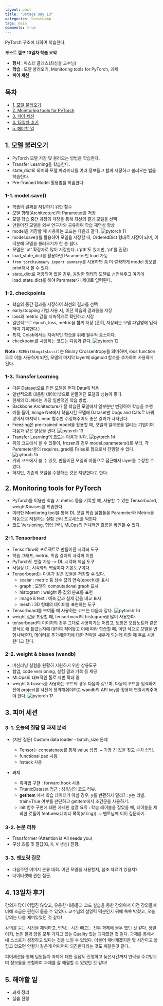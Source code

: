```yaml
---
layout: post
title: "Ustage Day 13"
categories: boostcamp
tags: main
comments: true
---
```

PyTorch 구조에 대하여 학습한다.

**부스트 캠프 13일차 학습 요약**
- **행사** : 마스터 클래스(최성철 교수님)
- **학습** : 모델 불러오기, Monitoring tools for PyTorch, 과제
- **피어 세션**

## 목차
- [1. 모델 불러오기](#1-모델-불러오기)
- [2. Monitoring tools for PyTorch](#2-monitoring-tools-for-pytorch)
- [3. 피어 세션](#3-피어-세션)
- [4. 13일차 후기](#4-13일차-후기)
- [5. 해야할 일](#5-해야할-일)

## 1. 모델 불러오기
- PyTorch 모델 저장 및 불러오는 방법을 학습한다.
- Transfer Learning을 학습한다.
- state_dict의 의미와 모델 파라미터를 여러 정보들고 함께 저장하고 불러오는 법을 학습한다.
- Pre-Trained Model 활용법을 학습한다.

### 1-1. model.save()
- 학습의 결과를 저장하기 위한 함수
- 모델 형태(Architecture)와 Parameter를 저장
- 모델 학습 중간 과정의 저장을 통해 최선의 결과 모델을 선택
- 만들어진 모델을 외부 연구자와 공유하여 학습 재연성 향상
- model을 저장할 때 사용하는 코드는 다음과 같다.
![pytorch 11](https://user-images.githubusercontent.com/53552847/130157278-c6e31079-4e51-4c31-966c-82b0c4aae989.PNG)
- model.save()를 활용하여 모델을 저장할 때, OrderedDict 형태로 저장이 되며, 이 덕분에 모델을 불러오기가 한 층 쉽다. 
- 모델은 'pt' 확장자로 많이 저장한다. ('pth'도 있지만, 'pt'를 권장)
- load_state_dict를 활용하면 Parameter만 load 가능
- `from torchsummary import summary`를 사용하면 좀 더 깔끔하게 model 정보를 print해서 볼 수 있다.
- state_dict로 저장되어 있을 경우, 동일한 형태의 모델로 선언해주고 여기에 load_state_dict를 해야 Parameter가 제대로 입력된다.

### 1-2. checkpoints
- 학습의 중간 결과를 저장하여 최선의 결과를 선택
- earlystopping 기법 사용 시, 이전 학습의 결과물을 저장
- loss와 metric 값을 지속적으로 확인하고 저장
- 일반적으로 epoch, loss, metric을 함께 저장 (흔히, 저장되는 모델 파일명에 입력하여 기록한다.)
- 특히, Colab에서는 지속적인 학습을 위해 필수적 요소이다.
- checkpoint를 사용하는 코드는 다음과 같다.
![pytorch 12](https://user-images.githubusercontent.com/53552847/130157281-b22a9972-3ca1-4382-809c-dd416b55f0f8.PNG)

**Note :** `BCEWithLogitsLoss()`는 Binary Crossentropy를 의미하며, loss function으로 이를 사용하게 되면, 모델의 마지막 layer에 sigmoid 함수를 추가하여 사용하게 된다.

### 1-3. Transfer Learning
- 다른 Dataset으로 만든 모델을 현재 Data에 적용
- 일반적으로 대용량 데이터셋으로 만들어진 모델의 성능이 좋다.
- 현재의 DL에서는 가장 일반적인 학습 방법.
- Backbone Architecture가 잘 학습된 모델에서 일부분만 변경하여 학습을 수행
- 예를 들어, Image Net에서 학습시킨 모델에 Dataset만 Dogs and Cats로 바꿔 넣어서 마지막 Linear 함수만 수정해주어도 좋은 결과가 나타난다.
- Freezing은 pre-trained model을 활용할 때, 모델의 일부분을 얼리는 기법이며 다음과 같은 양상을 띈다.
![pytorch 13](https://user-images.githubusercontent.com/53552847/130157283-1edbf0ad-c91f-495b-bc6b-425490258e0c.PNG)
- Transfer Learning의 코드는 다음과 같다.
![pytorch 14](https://user-images.githubusercontent.com/53552847/130157284-754b0d64-9a0f-4e0a-bf5e-9be04cac4d1d.PNG)
- 위의 코드에서 볼 수 있듯이, frozen의 경우 model.parameters()로 부터, 각 Parameter들의 requires_grad를 False로 함으로서 진행할 수 있다.
![pytorch 15](https://user-images.githubusercontent.com/53552847/130158313-4173a585-976e-44cc-b0d6-aab07f7a0dcf.PNG)
- 위의 코드에서 볼 수 있듯, 만들어진 모델의 이름으로 접근해서 layer를 수정할 수 있다.
- 하지만, 기존의 모델을 수정하는 것은 지양한다고 한다.

## 2. Monitoring tools for PyTorch
- PyTorch를 이용한 학습 시 metric 등을 기록할 때, 사용할 수 있는 Tensorboard, weight&biases를 학습한다.
- 이러한 Monitoring tool을 통해 DL 모델 학습 실험들을  Parameter와 Metric을 자동으로 저장하는 실험 관리 프로세스를 익힌다.
- 코드 Versioning, 협업 관리, MLOps의 전체적인 흐름을 확인할 수 있다.

### 2-1. Tensorboard
- Tensorflow의 프로젝트로 만들어진 시각화 도구
- 학습 그래프, metric, 학습 결과의 사각화 지원
- PyTorch도 연결 가능 -> DL 시각화 핵심 도구
- 사실상 DL 시각화의 핵심이자 기본도구이다.
- Tensorboard는 다음과 같은 값들을 저장할 수 있다.
    - scalar : metric 등 상수 값의 연속(epoch)을 표시
    - graph : 모델의 computational graph 표시
    - histogram : weight 등 값의 분포를 표현
    - image & text :  예측 값과 실제 값을 비교 표시
    - mesh : 3D 형태의 데이터를 표현하는 도구
- Tensorboard를 보여줄 때 사용하는 코드는 다음과 같다.
![pytorch 16](https://user-images.githubusercontent.com/53552847/130157286-244a949f-028a-48d5-ad03-392f8a3321d8.PNG)
- weight 값을 조정할 때, tensorboard의 histogram을 많이 사용한다.
- tensorboard의 이미지의 경우 그대로 사용하기는 어렵고, 보통은 오답노트와 같은 방식로 왜 틀렸는지에 대하여 적어놓고 이에 따라 학습할 때, 어떤 식으로 모델을 변형시켜줄지, 데이터를 추가해줄지에 대한 전략을 세우게 되는데 이럴 때 주로 사용한다고 한다.

### 2-2. weight & biases (wandb)
- 머신러닝 실험을 원활히 지원하기 위한 상용도구
- 협업, code versioning, 실험 결과 기록 등 제공
- MLOps의 대표적인 툴로 저변 확대 중
- weight & biases를 사용하는 코드의 경우 다음과 같으며, 다음의 코드를 입력하기 전에 project를 사전에 정의해줘야하고 wandb의 API key를 활용해 연결시켜주어야 한다.
![pytorch 17](https://user-images.githubusercontent.com/53552847/130157288-b47d59c2-05d7-4fe0-9bad-78008b2829c3.PNG)

## 3. 피어 세션
### 3-1. 오늘의 질답 및 과제 분석
- (지난 질문) Custom data loader - batch_size 문제
    - Tensor는 concatenate를 통해 value 삽입. ~ 가장 긴 값을 찾고 순차 삽입.
    - functional.pad 사용
    - hstack 사용
    
- 과제
    - 흑마법 구현 : forward.hook 사용
    - TitanicDataset 접근 : 성욱님의 코드 리뷰.
    - __getitem__ 에서 학습 데이터가 아닐 경우, y를 반환하지 말라? : y는 라벨. train=True 여부를 판단하고 getitem에서 조건문을 사용하기.
    - init 함수 구현에 대한 자세한 설명 요약 : 학습 레이블을 잡았을 때, 레이블을 제외한 것들이 features(데이터 목록(string)). ~ 멘토님께 이어 질문하기.

### 3-2. 논문 리뷰
- Transformer (Attention is All needs you)
- 구성 흐름 및 질답(Q, K, V 생성) 진행.

### 3-3. 멘토링 질문
- 다음주면 이미지 분류 대회. 어떤 모델을 사용할지, 참조 자료가 있을지?
- 데이터셋에 관한 질문.

## 4. 13일차 후기
강의가 많이 어렵진 않았고, 유용한 내용들과 코드 실습을 통한 강의여서 이전 강의들에 비해 조금은 편한히 들을 수 있었다. 교수님의 설명력 덕분인지 귀에 쏙쏙 박혔고, 오늘 강의는 나름 재미있었던 것 같다!

강의를 듣는 시간을 제외하고, 밥먹는 시간 빼고는 전부 과제에 몰두 했던 것 같다. 정말이지, 높은 질과 양을 모두 가지고 있는 Quality 있는 과제였던 것 같다. 과제를 통해서 내 스스로가 성장하고 있다는 것을 느낄 수 있었다. 더불어 케바케겠지만 몇 시간이고 붙잡고 있으면 안될거 같은게 어찌어찌 되긴한다라는 것도 깨달은것 같다.. 

피어세션을 통해 팀원들과 과제에 대한 질답도 진행하고 늦은시간까지 연락을 주고받으며 정보들을 조합하여 과제를 잘 해결할 수 있었던 것 같다! 

## 5. 해야할 일
- 과제 정리
- 실습 진행
